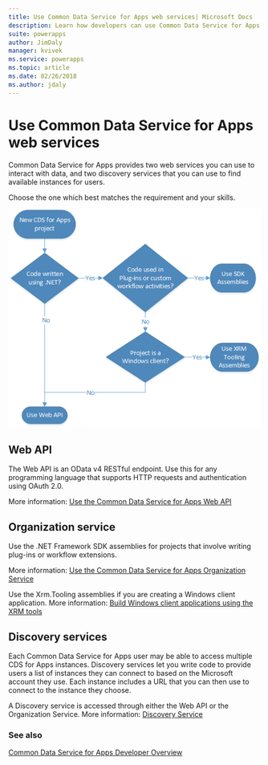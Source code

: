 ```yaml
---
title: Use Common Data Service for Apps web services| Microsoft Docs
description: Learn how developers can use Common Data Service for Apps web services.
suite: powerapps
author: JimDaly
manager: kvivek
ms.service: powerapps
ms.topic: article
ms.date: 02/26/2018
ms.author: jdaly
---
```


# Use Common Data Service for Apps web services

Common Data Service for Apps provides two web services you can use to interact with data, and two discovery services that you can use to find available instances for users.

Choose the one which best matches the requirement and your skills. 

![Flow diagram to choose web service](media/whentousewebapi.png)

## Web API

The Web API is an OData v4 RESTful endpoint. Use this for any programming language that supports HTTP requests and authentication using OAuth 2.0.

More information: [Use the Common Data Service for Apps Web API](webapi/overview.md) 

## Organization service

Use the .NET Framework SDK assemblies for projects that involve writing plug-ins or workflow extensions. 

More information: [Use the Common Data Service for Apps Organization Service](org-service/overview.md)

Use the Xrm.Tooling assemblies if you are creating a Windows client application. More information: [Build Windows client applications using the XRM tools](xrm-tooling/build-windows-client-applications-xrm-tools.md)

## Discovery services

Each Common Data Service for Apps user may be able to access multiple CDS for Apps instances. Discovery services let you write code to provide users a list of instances they can connect to based on the Microsoft account they use. Each instance includes a URL that you can then use to connect to the instance they choose. 

A Discovery service is accessed through either the Web API or the Organization Service. More information: [Discovery Service](discovery-service.md) 

### See also

[Common Data Service for Apps Developer Overview](overview.md)

